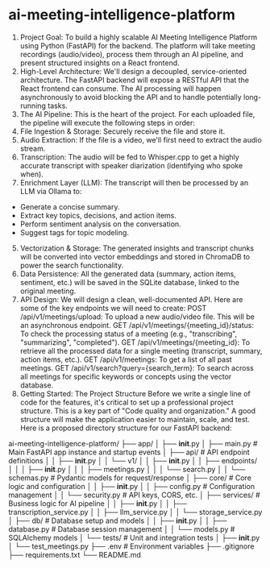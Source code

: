 # ai-meeting-intelligence-platform
1. Project Goal:
To build a highly scalable AI Meeting Intelligence Platform using Python (FastAPI) for the backend. The platform will take meeting recordings (audio/video), process them through an AI pipeline, and present structured insights on a React frontend.
2. High-Level Architecture:
We'll design a decoupled, service-oriented architecture. The FastAPI backend will expose a RESTful API that the React frontend can consume. The AI processing will happen asynchronously to avoid blocking the API and to handle potentially long-running tasks.
3. The AI Pipeline:
This is the heart of the project. For each uploaded file, the pipeline will execute the following steps in order:
1. File Ingestion & Storage: Securely receive the file and store it.
2. Audio Extraction: If the file is a video, we'll first need to extract the audio stream.
3. Transcription: The audio will be fed to Whisper.cpp to get a highly accurate transcript with speaker diarization (identifying who spoke when).
4. Enrichment Layer (LLM): The transcript will then be processed by an LLM via Ollama to:
* Generate a concise summary.
* Extract key topics, decisions, and action items.
* Perform sentiment analysis on the conversation.
* Suggest tags for topic modeling.
5. Vectorization & Storage: The generated insights and transcript chunks will be converted into vector embeddings and stored in ChromaDB to power the search functionality.
6. Data Persistence: All the generated data (summary, action items, sentiment, etc.) will be saved in the SQLite database, linked to the original meeting.
4. API Design:
We will design a clean, well-documented API. Here are some of the key endpoints we will need to create:
POST /api/v1/meetings/upload: To upload a new audio/video file. This will be an asynchronous endpoint.
GET /api/v1/meetings/{meeting_id}/status: To check the processing status of a meeting (e.g., "transcribing", "summarizing", "completed").
GET /api/v1/meetings/{meeting_id}: To retrieve all the processed data for a single meeting (transcript, summary, action items, etc.).
GET /api/v1/meetings: To get a list of all past meetings.
GET /api/v1/search?query={search_term}: To search across all meetings for specific keywords or concepts using the vector database.
5. Getting Started: The Project Structure
Before we write a single line of code for the features, it's critical to set up a professional project structure. This is a key part of "Code quality and organization." A good structure will make the application easier to maintain, scale, and test.
Here is a proposed directory structure for our FastAPI backend:

ai-meeting-intelligence-platform/
├── app/
│   ├── __init__.py
│   ├── main.py             # Main FastAPI app instance and startup events
│   ├── api/                # API endpoint definitions
│   │   ├── __init__.py
│   │   └── v1/
│   │       ├── __init__.py
│   │       ├── endpoints/
│   │       │   ├── __init__.py
│   │       │   ├── meetings.py
│   │       │   └── search.py
│   │       └── schemas.py      # Pydantic models for request/response
│   ├── core/               # Core logic and configuration
│   │   ├── __init__.py
│   │   ├── config.py         # Configuration management
│   │   └── security.py       # API keys, CORS, etc.
│   ├── services/           # Business logic for AI pipeline
│   │   ├── __init__.py
│   │   ├── transcription_service.py
│   │   ├── llm_service.py
│   │   └── storage_service.py
│   ├── db/                 # Database setup and models
│   │   ├── __init__.py
│   │   ├── database.py       # Database session management
│   │   └── models.py         # SQLAlchemy models
│   └── tests/              # Unit and integration tests
│       ├── __init__.py
│       └── test_meetings.py
├── .env                    # Environment variables
├── .gitignore
├── requirements.txt
└── README.md